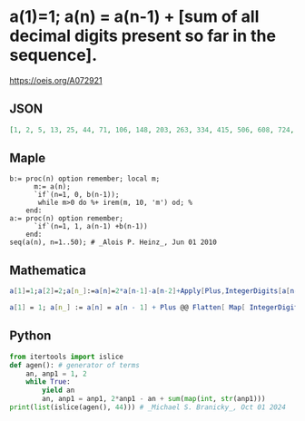 # a\(1\)\=1; a\(n\) \= a\(n\-1\) \+ \[sum of all decimal digits present so far in the sequence\]\.
https://oeis.org/A072921
## JSON
```JSON
[1, 2, 5, 13, 25, 44, 71, 106, 148, 203, 263, 334, 415, 506, 608, 724, 853, 998, 1169, 1357, 1561, 1778, 2018, 2269, 2539, 2828, 3137, 3460, 3796, 4157, 4535, 4930, 5341, 5765, 6212, 6670, 7147, 7643, 8159, 8698, 9268, 9863, 10484, 11122]
```
## Maple
```Maple
b:= proc(n) option remember; local m;
      m:= a(n);
      `if`(n=1, 0, b(n-1));
       while m>0 do %+ irem(m, 10, 'm') od; %
    end:
a:= proc(n) option remember;
      `if`(n=1, 1, a(n-1) +b(n-1))
    end:
seq(a(n), n=1..50); # _Alois P. Heinz_, Jun 01 2010
```
## Mathematica
```Mathematica
a[1]=1;a[2]=2;a[n_]:=a[n]=2*a[n-1]-a[n-2]+Apply[Plus,IntegerDigits[a[n-1]]];Table[a[n],{n,100}] (* _Farideh Firoozbakht_, Oct 01 2009 *)
```
```Mathematica
a[1] = 1; a[n_] := a[n] = a[n - 1] + Plus @@ Flatten[ Map[ IntegerDigits, Array[a, n - 1]]]; Array[a, 100] (* _Robert G. Wilson v_, Oct 01 2009 *)
```
## Python
```Python
from itertools import islice
def agen(): # generator of terms
    an, anp1 = 1, 2
    while True:
        yield an
        an, anp1 = anp1, 2*anp1 - an + sum(map(int, str(anp1)))
print(list(islice(agen(), 44))) # _Michael S. Branicky_, Oct 01 2024
```
